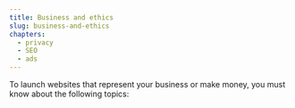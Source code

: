 ```yaml
---
title: Business and ethics
slug: business-and-ethics
chapters:
  - privacy
  - SEO
  - ads
---
```


To launch websites that represent your business or make money, you must know
about the following topics: